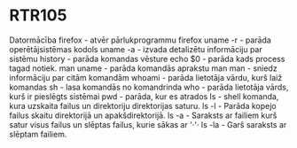 # RTR105
Datormācība
firefox - atvēr pārlukprogrammu firefox
uname -r - parāda operētājsistēmas kodols
uname -a - izvada detalizētu informāciju par sistēmu
history - parāda komandas vēsture
echo $0 - parāda kads process tagad notiek.
man uname - parāda komandās aprakstu
man man - sniedz informāciju par citām komandām
whoami - parāda lietotāja vārdu, kurš laiž komandas
sh - lasa komandās no komandrinda
who - parāda lietotāja vārds, kurš ir pieslēgts sistēmai
pwd - parāda, kur es atrados
ls - shell komanda, kura uzskaita failus un direktoriju direktorijas saturu.
ls -l - Parāda kopejo failus skaitu direktorijā un apakšdirektorijā.
ls -a - Saraksts ar failiem kurš satur visus failus un slēptas failus, kurie sākas ar '·'·
ls -la - Garš saraksts ar slēptam failiem.
